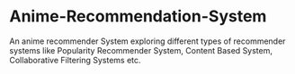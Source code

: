 # Anime-Recommendation-System
An anime recommender System exploring different types of recommender systems like Popularity Recommender System, Content Based System, Collaborative Filtering Systems etc.
